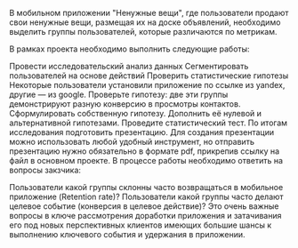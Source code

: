 В мобильном приложении "Ненужные вещи", где пользователи продают свои ненужные вещи, размещая их на доске объявлений, необходимо выделить группы пользователей, которые различаются по метрикам.

В рамках проекта необходимо выполнить следующие работы:

Провести исследовательский анализ данных
Сегментировать пользователей на основе действий
Проверить статистические гипотезы
Некоторые пользователи установили приложение по ссылке из yandex, другие — из google. Проверьте гипотезу: две эти группы демонстрируют разную конверсию в просмотры контактов.
Сформулировать собственную гипотезу. Дополнить её нулевой и альтернативной гипотезами. Проведите статистический тест.
По итогам исследования подготовить презентацию. Для создания презентации можно использовать любой удобный инструмент, но отправить презентацию нужно обязательно в формате pdf, прикрепив ссылку на файл в основном проекте.
В процессе работы необходимо ответить на вопросы закзчика:

Пользователи какой группы склонны часто возвращаться в мобильное приложение (Retention rate)?
Пользователи какой группы часто делают целевое событие (конверсия в целевое действие)?
Это очень важные вопросы в ключе рассмотрения доработки приложения и затачивания его под новых перспективных клиентов имеющих большие шансы к выполнению ключевого события и удержания в приложении.
